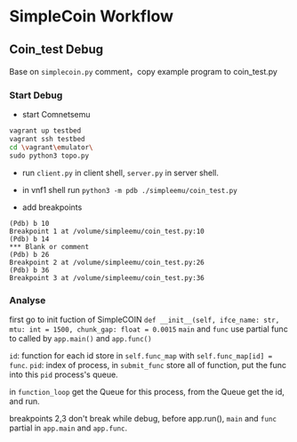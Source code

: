 # SimpleCoin Workflow
## Coin_test Debug
Base on `simplecoin.py` comment，copy example program to coin_test.py
### Start Debug
- start Comnetsemu

```bash
vagrant up testbed
vagrant ssh testbed
cd \vagrant\emulator\
sudo python3 topo.py
```

- run `client.py` in client shell, `server.py` in server shell.
- in vnf1 shell run `python3 -m pdb ./simpleemu/coin_test.py`

- add breakpoints
```pdb
(Pdb) b 10
Breakpoint 1 at /volume/simpleemu/coin_test.py:10
(Pdb) b 14
*** Blank or comment
(Pdb) b 26
Breakpoint 2 at /volume/simpleemu/coin_test.py:26
(Pdb) b 36
Breakpoint 3 at /volume/simpleemu/coin_test.py:36
```

### Analyse
first go to init fuction of SimpleCOIN
`def __init__(self, ifce_name: str, mtu: int = 1500, chunk_gap: float = 0.0015`
`main` and `func` use partial func to called by `app.main()` and `app.func()`

`id`: function for each id store in `self.func_map` with `self.func_map[id] = func`.
`pid`: index of process, in `submit_func` store all of function, put the func into this `pid` process's queue.

in `function_loop` get the Queue for this process, from the Queue get the id, and run.

breakpoints 2,3 don't break while debug, before app.run(), `main` and `func` partial in `app.main` and `app.func`.


